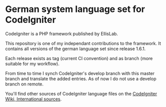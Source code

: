 German system language set for CodeIgniter
==========================================

CodeIgniter is a PHP framework published by EllisLab.

This repository is one of my independant contributions to the framework. It contains all versions of the german language set since release 1.6.1.

Each release exists as tag (current CI convention) and as branch (more suitable for my workflow).

From time to time I synch CodeIgniter's develop branch with this master branch and translate the added entries. As of now I do not use a develop branch on remote.

You'll find other sources of CodeIgniter language files on the [CodeIgniter Wiki, International sources](http://codeigniter.com/wiki/Language_Translation/).


